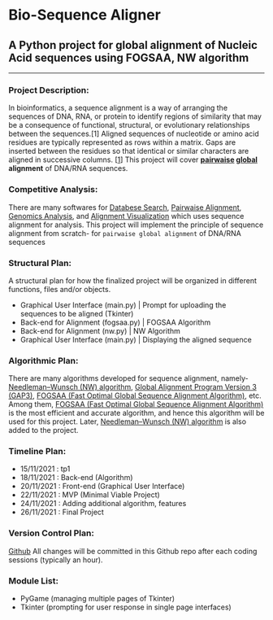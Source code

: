# Bio-Sequence Aligner
## A Python project for global alignment of Nucleic Acid sequences using FOGSAA, NW algorithm
---
### Project Description: 
In bioinformatics, a sequence alignment is a way of arranging the sequences of DNA, RNA, or protein to identify regions of similarity that may be a consequence of functional, structural, or evolutionary relationships between the sequences.[1] Aligned sequences of nucleotide or amino acid residues are typically represented as rows within a matrix. Gaps are inserted between the residues so that identical or similar characters are aligned in successive columns. [[1](https://en.wikipedia.org/wiki/Sequence_alignment)]
This project will cover **[pairwaise](https://en.wikipedia.org/wiki/Sequence_alignment#Pairwise_alignment) [global](https://en.wikipedia.org/wiki/Sequence_alignment#Global_and_local_alignments) alignment** of DNA/RNA sequences.

### Competitive Analysis: 
There are many softwares for [Databese Search](https://en.wikipedia.org/wiki/List_of_sequence_alignment_software#Database_search_only), [Pairwaise Alignment](https://en.wikipedia.org/wiki/List_of_sequence_alignment_software#Pairwise_alignment), [Genomics Analysis](https://en.wikipedia.org/wiki/List_of_sequence_alignment_software#Genomics_analysis), and [Alignment Visualization](https://en.wikipedia.org/wiki/List_of_alignment_visualization_software) which uses sequence alignment for analysis.
This project will implement the principle of sequence alignment from scratch- for `pairwaise global alignment` of DNA/RNA sequences

### Structural Plan: 
A structural plan for how the finalized project will be organized in different functions, files and/or objects.

* Graphical User Interface (main.py) | Prompt for uploading the sequences to be aligned (Tkinter)
* Back-end for Alignment (fogsaa.py) | FOGSAA Algorithm
* Back-end for Alignment (nw.py) | NW Algorithm
* Graphical User Interface (main.py) | Displaying the aligned sequence

### Algorithmic Plan: 
There are many algorithms developed for sequence alignment, namely- [Needleman–Wunsch (NW) algorithm](https://en.wikipedia.org/wiki/Needleman%E2%80%93Wunsch_algorithm), [Global Alignment Program Version 3 (GAP3)](https://academic.oup.com/bioinformatics/article/19/2/228/372697), [FOGSAA (Fast Optimal Global Sequence Alignment Algorithm)](https://www.nature.com/articles/srep01746), etc.
Among them, [FOGSAA (Fast Optimal Global Sequence Alignment Algorithm)](https://www.nature.com/articles/srep01746) is the most efficient and accurate algorithm, and hence this algorithm will be used for this project. 
Later, [Needleman–Wunsch (NW) algorithm](https://en.wikipedia.org/wiki/Needleman%E2%80%93Wunsch_algorithm) is also added to the project.

### Timeline Plan: 
* 15/11/2021 : tp1
* 18/11/2021 : Back-end (Algorithm)
* 20/11/2021 : Front-end (Graphical User Interface)
* 22/11/2021 : MVP (Minimal Viable Project)
* 24/11/2021 : Adding additional algorithm, features
* 26/11/2021 : Final Project

### Version Control Plan: 
[Github](https://github.com/Abrar-Abir/Sequence-Aligner)
All changes will be committed in this Github repo after each coding sessions (typically an hour). 

### Module List: 
* PyGame (managing multiple pages of Tkinter)
* Tkinter (prompting for user response in single page interfaces)
